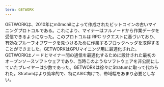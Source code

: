 ```yaml
---
term: GETWORK
---
```

GETWORKは、2010年にm0mchilによって作成されたビットコインの古いマイニングプロトコルである。これにより、マイナーはフルノードから作業データを受信できるようになった。このプロトコルは RPC リクエストに基づいており、有効なプルーフオブワークを見つけるために作業するブロックヘッダを取得することができました。GETWORKはGPUマイニング用に最適化された。GETWORKはノードとマイナー間の通信を最適化するために設計された最初のオープンソースソフトウェアであり、当時このようなソフトウェアを非公開にしていたプレイヤーは少数であった。GETWORKは徐々にStratumに取って代わられた。Stratumはより効率的で、特にASIC向けで、帯域幅をあまり必要としない。